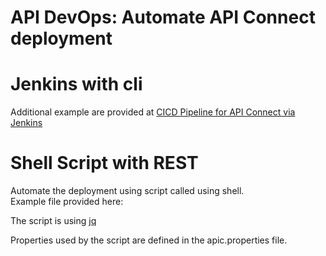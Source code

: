 # API DevOps: Automate API Connect deployment

# Jenkins with cli
Additional example are provided at [CICD Pipeline for API Connect via Jenkins](https://github.com/abhinabsarkar/apiconnect-pipeline-jenkins) 

# Shell Script with REST

Automate the deployment using script called using shell.  
Example file provided here:   

The script is using [jq](https://github.com/stedolan/jq/releases/download/jq-1.6/jq-linux64)

Properties used by the script are defined in the apic.properties file.   

